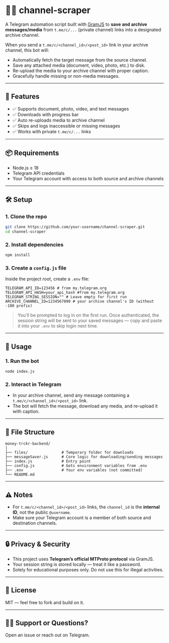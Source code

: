 # 🏴‍☠️ channel-scraper

A Telegram automation script built with [GramJS](https://github.com/gram-js/gramjs) to **save and archive messages/media** from `t.me/c/...` (private channel) links into a designated archive channel.

When you send a `t.me/c/<channel_id>/<post_id>` link in your archive channel, this bot will:

- Automatically fetch the target message from the source channel.
- Save any attached media (document, video, photo, etc.) to disk.
- Re-upload the media to your archive channel with proper caption.
- Gracefully handle missing or non-media messages.

---

## 🚀 Features

- ✅ Supports document, photo, video, and text messages
- ✅ Downloads with progress bar
- ✅ Auto re-uploads media to archive channel
- ✅ Skips and logs inaccessible or missing messages
- ✅ Works with private `t.me/c/...` links

---

## 📦 Requirements

- Node.js ≥ 18
- Telegram API credentials
- Your Telegram account with access to both source and archive channels

---

## 🛠️ Setup

### 1. Clone the repo

```bash
git clone https://github.com/your-username/channel-scraper.git
cd channel-scraper
```

### 2. Install dependencies

```bash
npm install
```

### 3. Create a `config.js` file

Inside the project root, create a `.env` file:

```
TELEGRAM_API_ID=123456 # from my.telegram.org
TELEGRAM_API_HASH=your_api_hash #from my.telegram.org
TELEGRAM_STRING_SESSION="" # Leave empty for first run
ARCHIVE_CHANNEL_ID=1234567890 # your archive channel's ID (without -100 prefix)
```

> You'll be prompted to log in on the first run. Once authenticated, the session string will be sent to your saved messages — copy and paste it into your `.env` to skip login next time.

---

## 📂 Usage

### 1. Run the bot

```bash
node index.js
```

### 2. Interact in Telegram

- In your archive channel, send any message containing a `t.me/c/<channel_id>/<post_id>` link.
- The bot will fetch the message, download any media, and re-upload it with caption.

---

## 📁 File Structure

```
money-trckr-backend/
│
├── files/               # Temporary folder for downloads
├── messageSaver.js      # Core logic for downloading/sending messages
├── index.js             # Entry point
├── config.js            # Gets environment variables from .env
├── .env                 # Your env variables (not committed)
└── README.md
```

---

## ⚠️ Notes

- For `t.me/c/<channel_id>/<post_id>` links, the `channel_id` is the **internal ID**, not the public `@username`.
- Make sure your Telegram account is a member of both source and destination channels.

---

## 🔒 Privacy & Security

- This project uses **Telegram’s official MTProto protocol** via GramJS.
- Your session string is stored locally — treat it like a password.
- Solely for educational purposes only. Do not use this for illegal activities.

---

## 📜 License

MIT — feel free to fork and build on it.

---

## 🙋‍♂️ Support or Questions?

Open an issue or reach out on Telegram.
